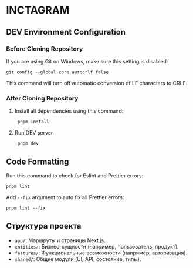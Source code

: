 # INCTAGRAM

## DEV Environment Configuration

### Before Cloning Repository

If you are using Git on Windows, make sure this setting is disabled:

    git config --global core.autocrlf false

This command will turn off automatic conversion of LF characters to CRLF.

### After Cloning Repository

1. Install all dependencies using this command:

        pnpm install

2. Run DEV server

        pnpm dev

## Code Formatting

Run this command to check for Eslint and Prettier errors:

    pnpm lint

Add `--fix` argument to auto fix all Prettier errors:

    pnpm lint --fix

## Структура проекта

- `app/`: Маршруты и страницы Next.js.
- `entities/`: Бизнес-сущности (например, пользователь, продукт).
- `features/`: Функциональные возможности (например, авторизация).
- `shared/`: Общие модули (UI, API, состояние, типы).
